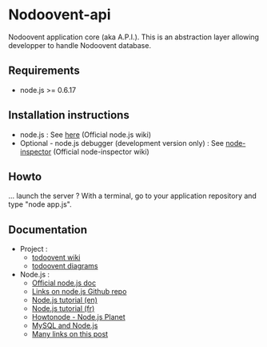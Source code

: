 # Nodoovent-api

Nodoovent application core (aka A.P.I.).
This is an abstraction layer allowing developper to handle Nodoovent database.

## Requirements
* node.js >= 0.6.17

## Installation instructions
* node.js : See [here](https://github.com/joyent/node/wiki/Installation) (Official node.js wiki)
* Optional - node.js debugger (development version only) : See [node-inspector](https://github.com/dannycoates/node-inspector/wiki/Getting-Started---from-scratch) (Official node-inspector wiki)


## Howto
... launch the server ? With a terminal, go to your application repository and type "node app.js".

## Documentation
* Project : 
	* [todoovent wiki](https://github.com/g4llic4/nodoovent/wiki)
	* [todoovent diagrams](http://simon-renoult.com/todoovent/)
* Node.js : 
	* [Official node.js doc](http://nodejs.org/api/)
	* [Links on node.js Github repo](https://github.com/joyent/node#resources-for-newcomers)
	* [Node.js tutorial (en) ](http://www.nodebeginner.org/)
	* [Node.js tutorial (fr) ](http://nodejs.developpez.com/tutoriels/javascript/node-js-livre-debutant/)
	* [Howtonode - Node.js Planet](http://howtonode.org/)
	* [MySQL and Node.js](http://www.giantflyingsaucer.com/blog/?p=2596)
	* [Many links on this post](http://stackoverflow.com/a/5511507)
